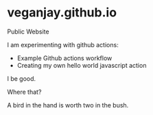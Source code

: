 # veganjay.github.io
Public Website

I am experimenting with github actions:

- Example Github actions workflow
- Creating my own hello world javascript action

I be good.

Where that?

A bird in the hand is worth two in the bush.
